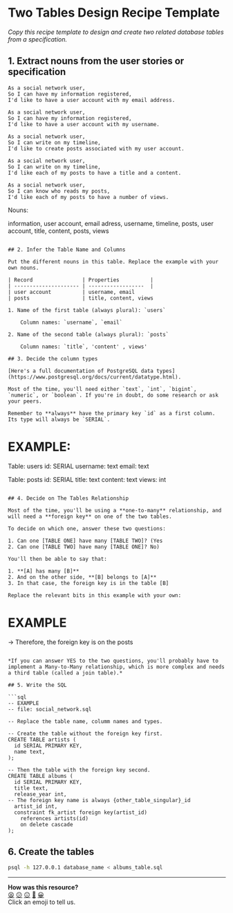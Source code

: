 # Two Tables Design Recipe Template

_Copy this recipe template to design and create two related database tables from a specification._

## 1. Extract nouns from the user stories or specification

```
As a social network user,
So I can have my information registered,
I'd like to have a user account with my email address.

As a social network user,
So I can have my information registered,
I'd like to have a user account with my username.

As a social network user,
So I can write on my timeline,
I'd like to create posts associated with my user account.

As a social network user,
So I can write on my timeline,
I'd like each of my posts to have a title and a content.

As a social network user,
So I can know who reads my posts,
I'd like each of my posts to have a number of views.

```
Nouns:

information, user account, email adress, username, timeline, posts, user account, title, content, posts, views
```

## 2. Infer the Table Name and Columns

Put the different nouns in this table. Replace the example with your own nouns.

| Record                | Properties          |
| --------------------- | ------------------  |
| user account          | username, email
| posts                 | title, content, views

1. Name of the first table (always plural): `users` 

    Column names: `username`, `email`

2. Name of the second table (always plural): `posts` 

    Column names: `title`, 'content' , views'

## 3. Decide the column types

[Here's a full documentation of PostgreSQL data types](https://www.postgresql.org/docs/current/datatype.html).

Most of the time, you'll need either `text`, `int`, `bigint`, `numeric`, or `boolean`. If you're in doubt, do some research or ask your peers.

Remember to **always** have the primary key `id` as a first column. Its type will always be `SERIAL`.

```
# EXAMPLE:

Table: users
id: SERIAL
username: text
email: text

Table: posts
id: SERIAL
title: text
content: text
views: int
```

## 4. Decide on The Tables Relationship

Most of the time, you'll be using a **one-to-many** relationship, and will need a **foreign key** on one of the two tables.

To decide on which one, answer these two questions:

1. Can one [TABLE ONE] have many [TABLE TWO]? (Yes
2. Can one [TABLE TWO] have many [TABLE ONE]? No)

You'll then be able to say that:

1. **[A] has many [B]**
2. And on the other side, **[B] belongs to [A]**
3. In that case, the foreign key is in the table [B]

Replace the relevant bits in this example with your own:

```
# EXAMPLE


-> Therefore, the foreign key is on the posts
```

*If you can answer YES to the two questions, you'll probably have to implement a Many-to-Many relationship, which is more complex and needs a third table (called a join table).*

## 5. Write the SQL

```sql
-- EXAMPLE
-- file: social_network.sql

-- Replace the table name, columm names and types.

-- Create the table without the foreign key first.
CREATE TABLE artists (
  id SERIAL PRIMARY KEY,
  name text,
);

-- Then the table with the foreign key second.
CREATE TABLE albums (
  id SERIAL PRIMARY KEY,
  title text,
  release_year int,
-- The foreign key name is always {other_table_singular}_id
  artist_id int,
  constraint fk_artist foreign key(artist_id)
    references artists(id)
    on delete cascade
);

```

## 6. Create the tables

```bash
psql -h 127.0.0.1 database_name < albums_table.sql
```

<!-- BEGIN GENERATED SECTION DO NOT EDIT -->

---

**How was this resource?**  
[😫](https://airtable.com/shrUJ3t7KLMqVRFKR?prefill_Repository=makersacademy%2Fdatabases-in-python&prefill_File=resources%2Ftwo_table_design_recipe_template.md&prefill_Sentiment=😫) [😕](https://airtable.com/shrUJ3t7KLMqVRFKR?prefill_Repository=makersacademy%2Fdatabases-in-python&prefill_File=resources%2Ftwo_table_design_recipe_template.md&prefill_Sentiment=😕) [😐](https://airtable.com/shrUJ3t7KLMqVRFKR?prefill_Repository=makersacademy%2Fdatabases-in-python&prefill_File=resources%2Ftwo_table_design_recipe_template.md&prefill_Sentiment=😐) [🙂](https://airtable.com/shrUJ3t7KLMqVRFKR?prefill_Repository=makersacademy%2Fdatabases-in-python&prefill_File=resources%2Ftwo_table_design_recipe_template.md&prefill_Sentiment=🙂) [😀](https://airtable.com/shrUJ3t7KLMqVRFKR?prefill_Repository=makersacademy%2Fdatabases-in-python&prefill_File=resources%2Ftwo_table_design_recipe_template.md&prefill_Sentiment=😀)  
Click an emoji to tell us.

<!-- END GENERATED SECTION DO NOT EDIT -->